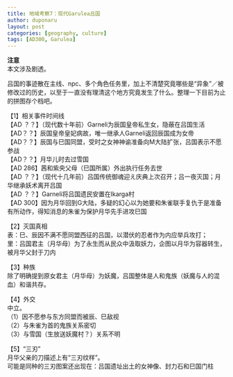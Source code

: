 ```yaml
---
title: 地域考察7：现代Garulea吕国
author: duponaru
layout: post
categories: [geography, culture]
tags: [AD300, Garulea]
---
```


**注意**  
本文涉及剧透。   


吕国的事迹散在主线、npc、多个角色任务里，加上不清楚究竟哪些是“异象”／被修改过的历史，以至于一直没有理清这个地方究竟发生了什么。整理一下目前为止的拼图存个档吧。


【1】相关事件时间线  
【AD ？？】（现代数十年前）Garneli为辰国皇帝私生女，隐蔽在吕国生活  
【AD？？】辰国皇帝皇妃病故，唯一继承人Garneli返回辰国成为女帝  
【AD？？】辰国与巳国同盟，受时之女神神谕准备向M大陆扩张，吕国表示不愿参战  
【AD？？】月华儿时去过雪国  
【AD 286】茜和紫央父母（巳国所属）外出执行任务去世  
【AD ？？】（现代十几年前）吕国传统御魂迎え庆典上次召开；吕一夜灭国；月华继承妖术离开吕国  
【AD ？？】Garneli将吕国遗民安置在Ikarga村  
【AD 300】因为月华回到G大陆，多疑的幻心以为她要和朱雀联手复仇于是准备有所动作，得知消息的朱雀为保护月华先手进攻巳国  


【2】灭国真相  
表：巳、辰因不满不愿同盟西征的吕国，以潜伏的忍者作为内应举兵攻打；  
里：吕国君主（月华母）为了永生而从民众中汲取妖力，企图以月华为容器转生，被月华父封于刀内  


【3】种族  
除了明确提到原女君主（月华母）为妖魔，吕国整体是人和鬼族（妖魔与人的混血）和谐共存。  

【4】外交  
中立。  
（1）因不愿参与东方同盟而被辰、巳敌视  
（2）与朱雀为首的鬼族关系密切  
（3）与雪国（生放送妖魔村？）关系不明  


【5】“三刃”  
月华父亲的刀描述上有“三刃纹样”。  
可能是同种的三刃图案还出现在：吕国遗址出土的女神像、封力石和巳国门柱    
<span class="image centered"><img src="{{ '/assets/post_img/2020-05-31/yaiba.png' | relative_url }}" alt="" /></span> 



